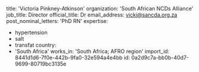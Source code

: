 title: 'Victoria Pinkney-Atkinson'
organization: 'South African NCDs Alliance'
job_title: Director
official_title: Dr
email_address: vicki@sancda.org.za
post_nominal_letters: 'PhD RN'
expertise:
  - hypertension
  - salt
  - transfat
country:
  - 'South Africa'
works_in: 'South Africa; AFRO region'
import_id: 8441d1d6-7f0e-442b-9fa0-32e594a4e4bb
id: 0a2d9c7a-bb0b-40d7-9699-80719bc3135e
